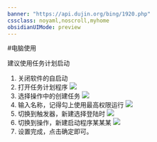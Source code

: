 ```yaml
---
banner: "https://api.dujin.org/bing/1920.php"
cssclass: noyaml,noscroll,myhome
obsidianUIMode: preview
---
```


#电脑使用 

建议使用任务计划启动
1. 关闭软件的自启动
2. 打开任务计划程序
![](https://obsidian-picture.oss-cn-qingdao.aliyuncs.com/my-img/开机自启1.png)
3. 选择操作中的创建任务
![](https://obsidian-picture.oss-cn-qingdao.aliyuncs.com/my-img/开机自启2.png)
4. 输入名称，记得勾上使用最高权限运行
![](https://obsidian-picture.oss-cn-qingdao.aliyuncs.com/my-img/开机自启3.png)
5. 切换到触发器，新建选择登陆时
![](https://obsidian-picture.oss-cn-qingdao.aliyuncs.com/my-img/开机自启4.png)
6. 切换到操作，新建启动程序某某某
![](https://obsidian-picture.oss-cn-qingdao.aliyuncs.com/my-img/开机自启5.png)
7. 设置完成，点击确定即可。
